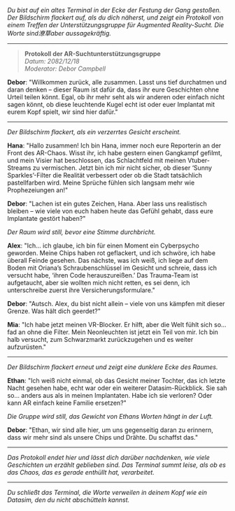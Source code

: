 _Du bist auf ein altes Terminal in der Ecke der Festung der Gang gestoßen. Der Bildschirm flackert auf, als du dich näherst, und zeigt ein Protokoll von einem Treffen der Unterstützungsgruppe für Augmented Reality-Sucht. Die Worte sind潦草aber aussagekräftig._

---

> **Protokoll der AR-Suchtunterstützungsgruppe**  
> _Datum: 2082/12/18_  
> _Moderator: Debor Campbell_

**Debor**: "Willkommen zurück, alle zusammen. Lasst uns tief durchatmen und daran denken – dieser Raum ist dafür da, dass ihr eure Geschichten ohne Urteil teilen könnt. Egal, ob ihr mehr seht als wir anderen oder einfach nicht sagen könnt, ob diese leuchtende Kugel echt ist oder euer Implantat mit eurem Kopf spielt, wir sind hier dafür."

---

_Der Bildschirm flackert, als ein verzerrtes Gesicht erscheint._

**Hana**: "Hallo zusammen! Ich bin Hana, immer noch eure Reporterin an der Front des AR-Chaos. Wisst ihr, ich habe gestern einen Gangkampf gefilmt, und mein Visier hat beschlossen, das Schlachtfeld mit meinen Vtuber-Streams zu vermischen. Jetzt bin ich mir nicht sicher, ob dieser ‘Sunny Sparkles’-Filter die Realität verbessert oder ob die Stadt tatsächlich pastellfarben wird. Meine Sprüche fühlen sich langsam mehr wie Prophezeiungen an!"

**Debor**: "Lachen ist ein gutes Zeichen, Hana. Aber lass uns realistisch bleiben – wie viele von euch haben heute das Gefühl gehabt, dass eure Implantate gestört haben?"

_Der Raum wird still, bevor eine Stimme durchbricht._

**Alex**: "Ich… ich glaube, ich bin für einen Moment ein Cyberpsycho geworden. Meine Chips haben rot geflackert, und ich schwöre, ich habe überall Feinde gesehen. Das nächste, was ich weiß, ich liege auf dem Boden mit Oriana’s Schraubenschlüssel im Gesicht und schreie, dass ich versucht habe, ‘ihren Code herauszureißen.’ Das Trauma-Team ist aufgetaucht, aber sie wollten mich nicht retten, es sei denn, ich unterschreibe zuerst ihre Versicherungsformulare."

**Debor**: "Autsch. Alex, du bist nicht allein – viele von uns kämpfen mit dieser Grenze. Was hält dich geerdet?"

**Mia**: "Ich habe jetzt meinen VR-Blocker. Er hilft, aber die Welt fühlt sich so… fad an ohne die Filter. Mein Neonleuchten ist jetzt ein Teil von mir. Ich bin halb versucht, zum Schwarzmarkt zurückzugehen und es weiter aufzurüsten."

---

_Der Bildschirm flackert erneut und zeigt eine dunklere Ecke des Raumes._

**Ethan**: "Ich weiß nicht einmal, ob das Gesicht meiner Tochter, das ich letzte Nacht gesehen habe, echt war oder ein weiterer Datasim-Rückblick. Sie sah so… anders aus als in meinen Implantaten. Habe ich sie verloren? Oder kann AR einfach keine Familie ersetzen?"

_Die Gruppe wird still, das Gewicht von Ethans Worten hängt in der Luft._

**Debor**: "Ethan, wir sind alle hier, um uns gegenseitig daran zu erinnern, dass wir mehr sind als unsere Chips und Drähte. Du schaffst das."

---

_Das Protokoll endet hier und lässt dich darüber nachdenken, wie viele Geschichten un erzählt geblieben sind. Das Terminal summt leise, als ob es das Chaos, das es gerade enthüllt hat, verarbeitet._

---

_Du schließt das Terminal, die Worte verweilen in deinem Kopf wie ein Datasim, den du nicht abschütteln kannst._
